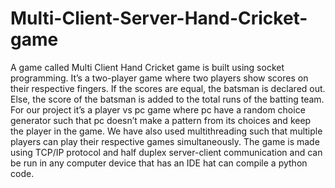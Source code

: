 # Multi-Client-Server-Hand-Cricket-game
A game called Multi Client Hand Cricket game is built using socket programming. It’s a two-player game where two players show scores on their respective fingers. If  the scores are equal, the batsman is declared out. Else, the score of the batsman is  added to the total runs of the batting team. For our project it’s a player vs pc game  where pc have a random choice generator such that pc doesn’t make a pattern from  its choices and keep the player in the game. We have also used multithreading such  that multiple players can play their respective games simultaneously. The game is  made using TCP/IP protocol and half duplex server-client communication and can  be run in any computer device that has an IDE hat can compile a python code.
